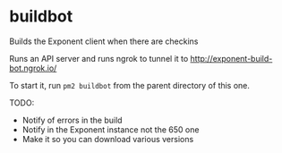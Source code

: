 # buildbot
Builds the Exponent client when there are checkins

Runs an API server and runs ngrok to tunnel it to http://exponent-build-bot.ngrok.io/

To start it, run `pm2 buildbot` from the parent directory of this one.

TODO:
- Notify of errors in the build
- Notify in the Exponent instance not the 650 one
- Make it so you can download various versions
